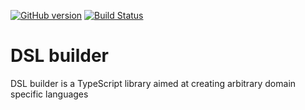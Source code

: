 [![GitHub version](https://badge.fury.io/gh/bingo-soft%2Fdsl-builder.svg)](https://badge.fury.io/gh/bingo-soft%2Fdsl-builder)
[![Build Status](https://travis-ci.org/bingo-soft/dsl-builder.png?branch=master)](https://travis-ci.org/bingo-soft/dsl-builder)

# DSL builder

DSL builder is a TypeScript library aimed at creating arbitrary domain specific languages